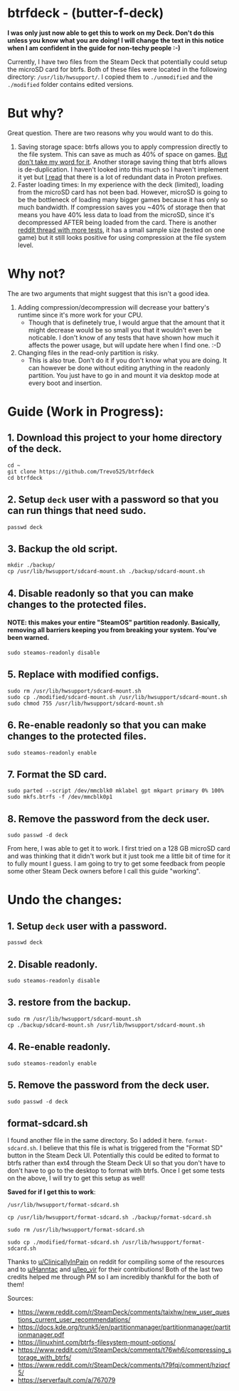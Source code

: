 # btrfdeck - (butter-f-deck)

**I was only just now able to get this to work on my Deck. Don't do this unless you know what you are doing! I will change the text in this notice when I am confident in the guide for non-techy people :-)**

Currently, I have two files from the Steam Deck that potentially could setup the microSD card for btrfs. Both of these files were located in the following directory: `/usr/lib/hwsupport/`. I copied them to `./unmodified` and the `./modified` folder contains edited versions.

# But why?
Great question. There are two reasons why you would want to do this.

1. Saving storage space:  btrfs allows you to apply compression directly to the file system. This can save as much as 40% of space on games. [But don't take my word for it](https://www.reddit.com/r/SteamDeck/comments/t79fqj/formatted_my_sd_card_to_btrfs_managed_to_squeeze/). Another storage saving thing that btrfs allows is de-duplication. I haven't looked into this much so I haven't implement it yet but [I read](https://www.reddit.com/r/SteamDeck/comments/t79fqj/comment/hzh7fyh/) that there is a lot of redundant data in Proton prefixes.
2. Faster loading times: In my experience with the deck (limited), loading from the microSD card has not been bad. However, microSD is going to be the bottleneck of loading many bigger games because it has only so much bandwidth. If compression saves you ~40% of storage then that means you have 40% less data to load from the microSD, since it's decompressed AFTER being loaded from the card. There is another [reddit thread with more tests](https://www.reddit.com/r/SteamDeck/comments/t8ztuv/btrfs_vs_ext4_tested/), it has a small sample size (tested on one game) but it still looks positive for using compression at the file system level.

# Why not?
The are two arguments that might suggest that this isn't a good idea.
1. Adding compression/decompression will decrease your battery's runtime since it's more work for your CPU.
    * Though that is definetely true, I would argue that the amount that it might decrease would be so small you that it wouldn't even be noticable. I don't know of any tests that have shown how much it affects the power usage, but will update here when I find one. :-D
2. Changing files in the read-only partition is risky.
    * This is also true. Don't do it if you don't know what you are doing. It can however be done without editing anything in the readonly partition. You just have to go in and mount it via desktop mode at every boot and insertion.

# Guide (**Work in Progress**):
## 1. Download this project to your home directory of the deck.
    cd ~
    git clone https://github.com/Trevo525/btrfdeck
    cd btrfdeck
## 2. Setup `deck` user with a password so that you can run things that need sudo.
    passwd deck
## 3. Backup the old script.
    mkdir ./backup/
    cp /usr/lib/hwsupport/sdcard-mount.sh ./backup/sdcard-mount.sh
## 4. Disable readonly so that you can make changes to the protected files. 
#### **NOTE: this makes your entire "SteamOS" partition readonly. Basically, removing all barriers keeping you from breaking your system. You've been warned**.
    sudo steamos-readonly disable
## 5. Replace with modified configs.
    sudo rm /usr/lib/hwsupport/sdcard-mount.sh
    sudo cp ./modified/sdcard-mount.sh /usr/lib/hwsupport/sdcard-mount.sh
    sudo chmod 755 /usr/lib/hwsupport/sdcard-mount.sh
## 6. Re-enable readonly so that you can make changes to the protected files.
    sudo steamos-readonly enable
## 7. Format the SD card.
    sudo parted --script /dev/mmcblk0 mklabel gpt mkpart primary 0% 100%
    sudo mkfs.btrfs -f /dev/mmcblk0p1
## 8. Remove the password from the deck user.
    sudo passwd -d deck

From here, I was able to get it to work. I first tried on a 128 GB microSD card and was thinking that it didn't work but it just took me a little bit of time for it to fully mount I guess. I am going to try to get some feedback from people some other Steam Deck owners before I call this guide "working".

# Undo the changes: 
## 1. Setup `deck` user with a password.
    passwd deck
## 2. Disable readonly. 
    sudo steamos-readonly disable
## 3. restore from the backup.
    sudo rm /usr/lib/hwsupport/sdcard-mount.sh
    cp ./backup/sdcard-mount.sh /usr/lib/hwsupport/sdcard-mount.sh
## 4. Re-enable readonly.
    sudo steamos-readonly enable
## 5. Remove the password from the deck user.
    sudo passwd -d deck


## format-sdcard.sh

I found another file in the same directory. So I added it here. `format-sdcard.sh`. I believe that this file is what is triggered from the "Format SD" button in the Steam Deck UI. Potentially this could be edited to format to btrfs rather than ext4 through the Steam Deck UI so that you don't have to don't have to go to the desktop to format with btrfs. Once I get some tests on the above, I will try to get this setup as well!

**Saved for if I get this to work**:

`/usr/lib/hwsupport/format-sdcard.sh`

`cp /usr/lib/hwsupport/format-sdcard.sh ./backup/format-sdcard.sh`

`sudo rm /usr/lib/hwsupport/format-sdcard.sh`

`sudo cp ./modified/format-sdcard.sh /usr/lib/hwsupport/format-sdcard.sh`



Thanks to [u/ClinicallyInPain](https://www.reddit.com/user/ClinicallyInPain/) on reddit for compiling some of the resources and to [u/Hanntac](https://www.reddit.com/user/Hanntac/) and [u/leo_vir](https://www.reddit.com/user/leo_vir/) for their contributions! Both of the last two credits helped me through PM so I am incredibly thankful for the both of them!

Sources:
* https://www.reddit.com/r/SteamDeck/comments/taixhw/new_user_questions_current_user_recommendations/
* https://docs.kde.org/trunk5/en/partitionmanager/partitionmanager/partitionmanager.pdf
* https://linuxhint.com/btrfs-filesystem-mount-options/
* https://www.reddit.com/r/SteamDeck/comments/t76wh6/compressing_storage_with_btrfs/
* https://www.reddit.com/r/SteamDeck/comments/t79fqj/comment/hziqcf5/
* https://serverfault.com/a/767079